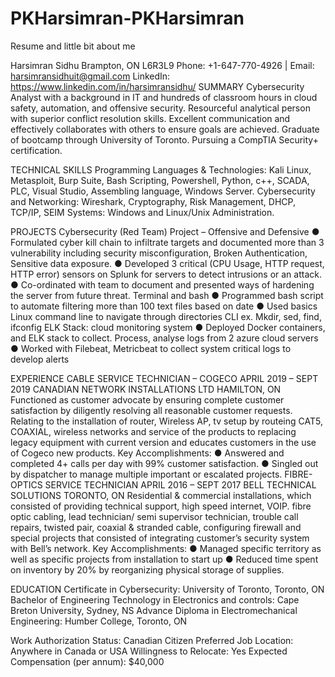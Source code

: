 # PKHarsimran-PKHarsimran
Resume and little bit about me 


Harsimran Sidhu
Brampton, ON L6R3L9
Phone: +1-647-770-4926 | Email: harsimransidhuit@gmail.com
LinkedIn: https://www.linkedin.com/in/harsimransidhu/
SUMMARY
Cybersecurity Analyst with a background in IT and hundreds of classroom hours in cloud safety, automation, and offensive security. Resourceful analytical person with superior conflict resolution skills. Excellent communication and effectively collaborates with others to ensure goals are achieved. Graduate of bootcamp through University of Toronto. Pursuing a CompTIA Security+ certification.
 
TECHNICAL SKILLS
Programming Languages & Technologies: Kali Linux, Metasploit, Burp Suite, Bash Scripting, Powershell, Python, c++, SCADA, PLC, Visual Studio, Assembling language, Windows Server.
Cybersecurity and Networking: Wireshark, Cryptography, Risk Management, DHCP, TCP/IP, SEIM
Systems: Windows and Linux/Unix Administration.

PROJECTS
Cybersecurity (Red Team) Project – Offensive and Defensive 
●	Formulated cyber kill chain to infiltrate targets and documented more than 3 vulnerability including security misconfiguration, Broken Authentication, Sensitive data exposure.
●	Developed 3 critical (CPU Usage, HTTP request, HTTP error) sensors on Splunk for servers to detect intrusions or an attack.
●	Co-ordinated with team to document and presented ways of hardening the server from future threat.
Terminal and bash 
●	Programmed bash script to automate filtering more than 100 text files based on date
●	Used basics Linux command line to navigate through directories CLI ex. Mkdir, sed, find, ifconfig
ELK Stack: cloud monitoring system
●	Deployed Docker containers, and ELK stack to collect. Process, analyse logs from 2 azure cloud servers
●	Worked with Filebeat, Metricbeat to collect system critical logs to develop alerts

EXPERIENCE
CABLE SERVICE TECHNICIAN – COGECO 				APRIL 2019 – SEPT 2019
CANADIAN NETWORK INSTALLATIONS LTD					HAMILTON, ON
Functioned as customer advocate by ensuring complete customer satisfaction by diligently resolving all reasonable customer requests. Relating to the installation of router, Wireless AP, tv setup by routeing CAT5, COAXIAL, wireless networks and service of the products to replacing legacy equipment with current version and educates customers in the use of Cogeco new products.
Key Accomplishments:
●	Answered and completed 4+ calls per day with 99% customer satisfaction.
●	Singled out by dispatcher to manage multiple important or escalated projects.
FIBRE-OPTICS SERVICE TECHNICIAN   					APRIL 2016 – SEPT 2017
BELL TECHNICAL SOLUTIONS							 TORONTO, ON
Residential & commercial installations, which consisted of providing technical support, high speed internet, VOIP. fibre optic cabling, lead technician/ semi supervisor technician, trouble call repairs, twisted pair, coaxial & stranded cable, configuring firewall and special projects that consisted of integrating customer’s security system with Bell’s network.
Key Accomplishments:
●	Managed specific territory as well as specific projects from installation to start up
●	Reduced time spent on inventory by 20% by reorganizing physical storage of supplies.

EDUCATION
Certificate in Cybersecurity: University of Toronto, Toronto, ON 
Bachelor of Engineering Technology in Electronics and controls: Cape Breton University, Sydney, NS
Advance Diploma in Electromechanical Engineering: Humber College, Toronto, ON

Work Authorization Status: Canadian Citizen
Preferred Job Location: Anywhere in Canada or USA
Willingness to Relocate: Yes
Expected Compensation (per annum): $40,000
